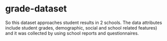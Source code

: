 # grade-dataset
So this dataset approaches student results in 2 schools. The data attributes include student grades, demographic, social and school related features) and it was collected by using school reports and questionnaires.
